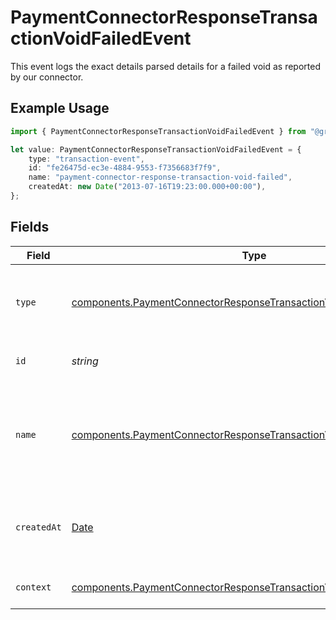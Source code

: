 # PaymentConnectorResponseTransactionVoidFailedEvent

This event logs the exact details parsed details for a failed void
as reported by our connector.

## Example Usage

```typescript
import { PaymentConnectorResponseTransactionVoidFailedEvent } from "@gr4vy/sdk/models/components";

let value: PaymentConnectorResponseTransactionVoidFailedEvent = {
    type: "transaction-event",
    id: "fe26475d-ec3e-4884-9553-f7356683f7f9",
    name: "payment-connector-response-transaction-void-failed",
    createdAt: new Date("2013-07-16T19:23:00.000+00:00"),
};
```

## Fields

| Field                                                                                                                                                        | Type                                                                                                                                                         | Required                                                                                                                                                     | Description                                                                                                                                                  | Example                                                                                                                                                      |
| ------------------------------------------------------------------------------------------------------------------------------------------------------------ | ------------------------------------------------------------------------------------------------------------------------------------------------------------ | ------------------------------------------------------------------------------------------------------------------------------------------------------------ | ------------------------------------------------------------------------------------------------------------------------------------------------------------ | ------------------------------------------------------------------------------------------------------------------------------------------------------------ |
| `type`                                                                                                                                                       | [components.PaymentConnectorResponseTransactionVoidFailedEventType](../../models/components/paymentconnectorresponsetransactionvoidfailedeventtype.md)       | :heavy_minus_sign:                                                                                                                                           | The type of this resource. Is always `transaction-event`.                                                                                                    | transaction-event                                                                                                                                            |
| `id`                                                                                                                                                         | *string*                                                                                                                                                     | :heavy_minus_sign:                                                                                                                                           | The unique identifier for this event.                                                                                                                        | fe26475d-ec3e-4884-9553-f7356683f7f9                                                                                                                         |
| `name`                                                                                                                                                       | [components.PaymentConnectorResponseTransactionVoidFailedEventName](../../models/components/paymentconnectorresponsetransactionvoidfailedeventname.md)       | :heavy_minus_sign:                                                                                                                                           | The name of this resource. Is always `payment-connector-response-transaction-void-failed`.                                                                   | payment-connector-response-transaction-void-failed                                                                                                           |
| `createdAt`                                                                                                                                                  | [Date](https://developer.mozilla.org/en-US/docs/Web/JavaScript/Reference/Global_Objects/Date)                                                                | :heavy_minus_sign:                                                                                                                                           | The date and time when this event was created in our system.                                                                                                 | 2013-07-16T19:23:00.000+00:00                                                                                                                                |
| `context`                                                                                                                                                    | [components.PaymentConnectorResponseTransactionVoidFailedEventContext](../../models/components/paymentconnectorresponsetransactionvoidfailedeventcontext.md) | :heavy_minus_sign:                                                                                                                                           | Additional context for this event.                                                                                                                           |                                                                                                                                                              |